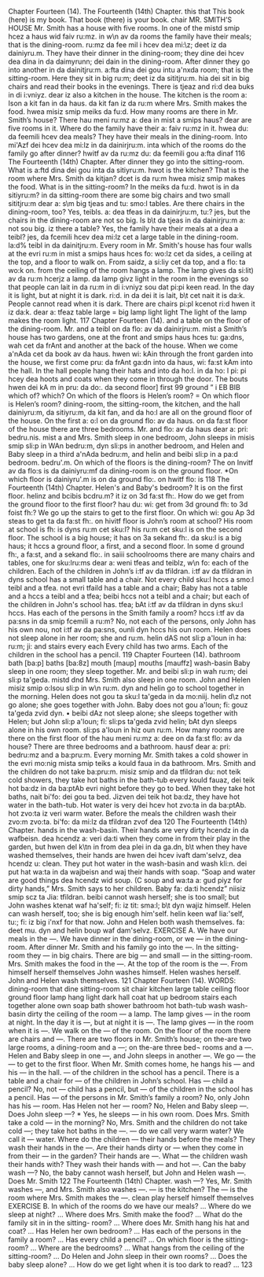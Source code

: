 Chapter Fourteen (14). 
The Fourteenth (14th) Chapter. 
this 
that 
This book (here) 
is my book. 
That book (there) 
is your book. 
chair 
MR. SMITH’S HOUSE 
Mr. Smith has a house with five rooms. In one of the 
mistd smip hcez a haus wid faiv ru:mz. in w\n av da 
rooms the family have their meals; that is the dining-room. 
ru:mz da fee mil i hcev dea mi:\z; deet iz da dainiyru.m. 
They have their dinner in the dining-room; they dine 
dei hcev dea dina in da daimyrunn; dei dain 
in the dining-room. After dinner they go into another 
in da dainitjru:m. a:fta dina dei gou intu a'nxda 
room; that is the sitting-room. Here they sit in big 
ru:m; deet iz da sititjru:m. hia dei sit in big 
chairs and read their books in the evenings. There is 
tjeaz and ri:d dea buks in di i:vniyz. dear iz 
also a kitchen in the house. The kitchen is the room 
a: Ison a kit fan in da haus. da kit fan iz da ru:m 
where Mrs. Smith makes the food. 
hwea misiz smip meiks da fu:d. 
How many rooms are there in Mr. Smith’s house? There 
hau meni ru:mz a: dea in mist a smips haus? dear 
are five rooms in it. Where do the family have their 
a: faiv ru:mz in it. hwea du: da feemili hcev dea 
meals? They have their meals in the dining-room. Into 
mi'Azf dei hcev dea mi:lz in da dainirjru:m. inta 
which of the rooms do the family go after dinner? 
hwitf av da ru:mz du: da feemili gou a:fta dinaf 
116 
The Fourteenth (14th) Chapter. 
After dinner they go into the sitting-room. What is 
a:ftd dina dei gou inta da sitiyru:m. hwot is 
the kitchen? That is the room where Mrs. Smith 
da kitjan? dcet is da ru:m hwea misiz smip 
makes the food. What is in the sitting-room? In the 
meiks da fu:d. hwot is in da sitiyru:m\? in da 
sitting-room there are some big chairs and two small 
sititjru:m dear a: s\m big tjeas and tu: smo:l 
tables. Are there chairs in the dining-room, too? Yes, 
teibls. a: dea tfeas in da dainirjru:m, tu:? jes, 
but the chairs in the dining-room are not so big. Is 
b\t da tjeas in da dainirjru:m a: not sou big. iz 
there a table? Yes, the family have their meals at a 
dea a teibl? jes, da fcemili hcev dea mi:lz cet a 
large table in the dining-room. 
la:d% teibl in da dainitjru:m. 
Every room in Mr. Smith's house has four walls at the 
evri ru:m in mist a smips haus hces fo: wo:lz cet da 
sides, a ceiling at the top, and a floor to walk on. From 
saidz, a si:liy cet da top, and a flo: ta wo:k on. from 
the ceiling of the room hangs a lamp. The lamp gives 
da si:lit) av da ru:m hcerjz a lamp. da lamp givz 
light in the room in the evenings so that people can 
lait in da ru:m in di i:vniyz sou dat pi:pi keen 
read. In the day it is light, but at night it is dark. 
ri:d. in da dei it is lait, b\t cet nait it is da:k. 
People cannot read when it is dark. There are chairs 
pi:pl kcenot ri:d hwen it iz da:k. dear a: tfeaz 
table 
large = big 
lamp 
light 
light 
The light of the 
lamp makes the 
room light. 
117 
Chapter Fourteen (14). 
and a table on the floor of the dining-room. Mr. 
and a teibl on da flo: av da dainirjru:m. mist a 
Smith’s house has two gardens, one at the front and 
smips haus hces tu: ga:dns, wah cet da frAnt and 
another at the back of the house. When we come 
a'nAda cet da book av da haus. hwen wi: kAin 
through the front garden into the house, we first come 
pru: da frAnt ga:dn into da haus, wi: fa:st kAm 
into the hall. In the hall people hang their hats and 
into da ho:l. in da ho: l pi: pi hcey dea hoots and 
coats when they come in through the door. The 
bouts hwen dei kA m in pru: da do:. da 
second floor] 
first 99 
ground ” 
i 
EB 
BIB 
which of? 
which? 
On which of 
the floors is 
Helen’s room? 
= On which 
floor is Helen’s 
room? 
dining-room, the sitting-room, the kitchen, and the hall 
dainiyru:m, da sitiyru:m, da kit fan, and da ho:l 
are all on the ground floor of the house. On the first 
a: o:l on da ground flo: av da haus. on da fa:st 
floor of the house there are three bedrooms. Mr. and 
flo: av da haus dear a: pri: bedru.nis. mist a and 
Mrs. Smith sleep in one bedroom, John sleeps in 
misis smip sli:p in WAn bedru:m, dyn sli:ps in 
another bedroom, and Helen and Baby sleep in a third 
a'nAda bedru:m, and helin and beibi sli:p in a pa:d 
bedroom. 
bedru'.m. 
On which of the floors is the dining-room? The 
on Invitf av da flo:s is da dainiyru:mf da 
dining-room is on the ground floor. *On which floor is 
dainiyru'.m is on da ground flo:. on hwitf flo: is 
118 
The Fourteenth (14th) Chapter. 
Helen's and Baby's bedroom? It is on the first floor. 
helinz and bcibis bcdru.m? it iz on 3d fa:st fh:. 
How do we get from the ground floor to the first floor? 
hau du: wi: get from 3d ground fh: to 3d foist fh:? 
We go up the stairs to get to the first floor. On which 
wi: gou Ap 3d steas to get ta da fa:st fh:. on hivitf 
floor is John’s room at school? His room at school is 
fh: is dyns ru:m cet sku:l? his ru:m cet sku:l is 
on the second floor. The school is a big house; it has 
on 3a sekand fh:. da sku:l is a big haus; it hccs 
a ground floor, a first, and a second floor. In some 
d ground fh:, a fa:st, and a sekand flo:. in saiii 
schoolrooms there are many chairs and tables, one for 
sku:lru:ms dear a: weni tfeas and teiblz, w\n fo: 
each of the children. Each of the children in John’s 
i:tf av da tfildran. i:tf av da tfildran in dyns 
school has a small table and a chair. Not every child 
sku:l hccs a smo:l teibl and a tfea. not evri tfaild 
has a table and a chair; Baby has not a table and a 
hccs a teibl and a tfea; beibi hccs not a teibl and a 
chair; but each of the children in John's school has. 
tfea; bAt i:tf av da tfildran in dyns sku:l hccs. 
Has each of the persons in the Smith family a room? 
hccs i:tf av da pa:sns in da smip fcemili a ru:m? 
No, not each of the persons, only John has his own 
nou, not i:tf av da pa:sns, ounli dyn hccs his oun 
room. Helen does not sleep alone in her room; she and 
ru:m. helin dAS not sli:p a'loun in ha: ru:m; ji: and 
stairs 
every 
each 
Every child has 
two arms. 
Each of the 
children in the 
school has a 
pencil. 
119 
Chapter Fourteen (14). 
bathroom 
bath [ba:p] 
baths [ba:8z] 
mouth [maup] 
mouths [mauffz] 
wash-basin 
Baby sleep in one room; they sleep together. Mr. and 
beibi sli:p in wah ru:m; dei sli:p ta'geda. mistd dnd 
Mrs. Smith also sleep in one room. John and Helen 
misiz smip o:lsou sli:p in w\n ru:m. dyn and helin 
go to school together in the morning. Helen does not 
gou ta sku:l ta'geda in da mo:niij. helin d\z not 
go alone; she goes together with John. Baby does not 
gou a'loun; fi: gouz ta'geda zvid dyn. • beibi dAz not 
sleep alone; she sleeps together with Helen; but John 
sli:p a'loun; fi: sli:ps ta'geda zvid helin; bAt dyn 
sleeps alone in his own room. 
sli:ps a'loun in hiz oun ru:m. 
How many rooms are there on the first floor of the 
hau meni ru:mz a: dee on da fa:st flo: av da 
house? There are three bedrooms and a bathroom. 
hausf dear a: pri: bedru:mz and a ba:pru:m. 
Every morning Mr. Smith takes a cold shower in the 
evri mo:nig mista smip teiks a kould faua in da 
bathroom. Mrs. Smith and the children do not take 
ba:pru:m. misiz smip and da tfildran du: not teik 
cold showers, they take hot baths in the bath-tub every 
kould fauaz, dei teik hot ba:dz in da ba:ptAb evri 
night before they go to bed. When they take hot baths, 
nait bi'fo: dei gou ta bed. Jizven dei teik hot ba:dz, 
they have hot water in the bath-tub. Hot water is very 
dei hcev hot zvo:ta in da ba:ptAb. hot zvo:ta iz veri 
warm water. Before the meals the children wash their 
zvo:m zvo:ta. bi'fo: da mi:lz da tfildran zvof dea 
120 
The Fourteenth (14th) Chapter. 
hands in the wash-basin. Their hands are very dirty 
hcendz in da wafbeisn. dea hcendz a: veri da:ti 
when they come in from their play in the garden, but 
hwen del k\tn in from dea plei in da ga.dn, b\t 
when they have washed themselves, their hands are 
hwen dei hcev ivaft dam'selvz, dea hcendz u: 
clean. They put hot water in the wash-basin and wash 
kli:n. dei put hat wa:ta in da wajbeisn and waj 
their hands with soap. “Soap and water are good things 
dea hcendz wid soup. (C soup and wa:ta a: gud piyz 
for dirty hands,” Mrs. Smith says to her children. Baby 
fa: da:ti hcendz” niisiz smip scz ta Jia: tfildran. beibi 
cannot wash herself; she is too small; but John washes 
ktenat waf ha'self; fi: iz tit: sma:l; b\t dyn wajiz 
himself. Helen can wash herself, too; she is big enough 
him'self. helin keen waf lia:'self, tu:; fi: iz big i'nxf 
for that now. John and Helen both wash themselves. 
fa: deet mu. dyn and helin boup waf dam'selvz. 
EXERCISE A. 
We have our meals in the —. We have dinner in the 
dining-room, or we — in the dining-room. After dinner 
Mr. Smith and his family go into the —. In the sitting- 
room they — in big chairs. There are big — and 
small — in the sitting-room. Mrs. Smith makes the 
food in the —. At the top of the room is the —. From 
himself 
herself 
themselves 
John washes 
himself. 
Helen washes 
herself. 
John and Helen 
wash themselves. 
121 
Chapter Fourteen (14). 
WORDS: 
dining-room 
that 
dine 
sitting-room 
sit 
chair 
kitchen 
large 
table 
ceiling 
floor 
ground floor 
lamp 
hang 
light 
dark 
hall 
coat 
hat 
up 
bedroom 
stairs 
each 
together 
alone 
own 
soap 
bath 
shower 
bathroom 
hot 
bath-tub 
wash 
wash-basin 
dirty 
the ceiling of the room — a lamp. The lamp gives — 
in the room at night. In the day it is —, but at night 
it is —. The lamp gives — in the room when it is —. 
We walk on the — of the room. On the floor of the 
room there are chairs and —. There are two floors 
in Mr. Smith’s house; on the-are two large rooms, 
a dining-room and a —; on the-are three bed¬ 
rooms and a —. Helen and Baby sleep in one —, and 
John sleeps in another —. We go — the — to get to 
the first floor. When Mr. Smith comes home, he hangs 
his — and his — in the hall. 
— of the children in the school has a pencil. There 
is a table and a chair for — of the children in John’s 
school. Has — child a pencil? No, not — child has 
a pencil, but — of the children in the school has a 
pencil. Has — of the persons in Mr. Smith’s family 
a room? No, only John has his — room. Has Helen 
not her — room? No, Helen and Baby sleep —. Does 
John sleep —? * Yes, he sleeps — in his own room. 
Does Mrs. Smith take a cold — in the morning? No, 
Mrs. Smith and the children do not take cold —; they 
take hot baths in the —. — do we call very warm 
water? We call it — water. Where do the children 
— their hands before the meals? They wash their 
hands in the —. Are their hands dirty or — when 
they come in from their — in the garden? Their 
hands are —. What — the children wash their hands 
with? They wash their hands with — and hot —. 
Can the baby wash —? No, the baby cannot wash 
herself, but John and Helen wash —. Does Mr. Smith 
122 
The Fourteenth (14th) Chapter. 
wash —? Yes, Mr. Smith washes —, and Mrs. Smith 
also washes —. — is the kitchen? The — is the 
room where Mrs. Smith makes the —. 
clean 
play 
herself 
himself 
themselves 
EXERCISE B. 
In which of the rooms do we have our meals? ... Where 
do we sleep at night? ... Where does Mrs. Smith make 
the food? ... What do the family sit in in the sitting- 
room? ... Where does Mr. Smith hang his hat and 
coat? ... Has Helen her own bedroom? ... Has each 
of the persons in the family a room? ... Has every 
child a pencil? ... On which floor is the sitting-room? 
... Where are the bedrooms? ... What hangs from the 
ceiling of the sitting-room? ... Do Helen and John sleep 
in their own rooms? ... Does the baby sleep alone? ... 
How do we get light when it is too dark to read? ... 
123 
